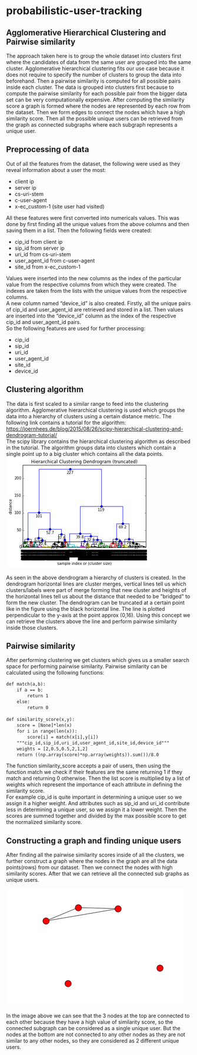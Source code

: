 # probabilistic-user-tracking
## Agglomerative Hierarchical Clustering and Pairwise similarity
The approach taken here is to group the whole dataset into clusters first where the candidates of data from the same user are grouped into the same cluster. Agglomerative hierarchical clustering fits our use case because it does not require to specify the number of clusters to group the data into beforehand. Then a pairwise similarity is computed for all possible pairs inside each cluster. The data is grouped into clusters first because to compute the pairwise similarity for each possible pair from the bigger data set can be very computationally expensive. After computing the similarity score a graph is formed where the nodes are represented by each row from the dataset. Then we form edges to connect the nodes which have a high similarity score. Then all the possible unique users can be retrieved from the graph as connected subgraphs where each subgraph represents a unique user.  <br>
## Preprocessing of data
Out of all the features from the dataset, the following were used as they reveal information about a user the most:
* client ip
* server ip
* cs-uri-stem
* c-user-agent
* x-ec_custom-1 (site user had visited)

All these features were first converted into numericals values. This was done by first finding all the unique values from the above columns and then saving them in a list. Then the following fields were created:
* cip_id from client ip
* sip_id from server ip
* uri_id from cs-uri-stem
* user_agent_id from c-user-agent
* site_id from x-ec_custom-1

Values were inserted into the new columns as the index of the particular value from the respective columns from which they were created. The indexes are taken from the lists with the unique values from the respective columns.<br>
A new column named “device_id” is also created. Firstly, all the unique pairs of cip_id and user_agent_id are retrieved and stored in a list. Then values are inserted into the “device_id” column as the index of the respective cip_id and user_agent_id pairs.<br>
So the following features are used for further processing:<br>
* cip_id
* sip_id
* uri_id
* user_agent_id
* site_id
* device_id

## Clustering algorithm
The data is first scaled to a similar range to feed into the clustering algorithm. Agglomerative hierarchical clustering is used which groups the data into a hierarchy of clusters using a certain distance metric. The following link contains a tutorial for the algorithm: https://joernhees.de/blog/2015/08/26/scipy-hierarchical-clustering-and-dendrogram-tutorial/<br>
The scipy library contains the hierarchical clustering algorithm as described in the tutorial. 
The algorithm groups data into clusters which contain a single point up to a big cluster which contains all the data points.  
![alt text](https://github.com/sukrit-uba/probabilistic-user-tracking/blob/master/dendrogram2.png "Logo Title Text 1")

As seen in the above dendrogram a hierarchy of clusters is created. In the dendrogram horizontal lines are cluster merges, vertical lines tell us which clusters/labels were part of merge forming that new cluster and heights of the horizontal lines tell us about the distance that needed to be "bridged" to form the new cluster. The dendrogram can be truncated at a certain point like in the figure using the black horizontal line. The line is plotted perpendicular to the y-axis at the point approx (0,16). Using this concept we can retrieve the clusters above the line and perform pairwise similarity inside those clusters.

## Pairwise similarity
After performing clustering we get clusters which gives us a smaller search space for performing pairwise similarity. Pairwise similarity can be calculated using the following functions:<br>
```
def match(a,b):
    if a == b:
        return 1
    else:
        return 0
        
def similarity_score(x,y):
    score = [None]*len(x)
    for i in range(len(x)):
        score[i] = match(x[i],y[i])
    """cip_id,sip_id,uri_id,user_agent_id,site_id,device_id"""    
    weights = [2,0.5,0.5,2,1,2] 
    return ((np.array(score)*np.array(weights)).sum())/8.0
```
The function similarity_score accepts a pair of users, then using the function match we check if their features are the same returning 1 if they match and returning 0 otherwise. Then the list score is multiplied by a list of weights which represent the importance of each attribute in defining the similarity score.<br>
For example cip_id is quite important in determining a unique user so we assign it a higher weight. And attributes such as sip_id and uri_id contribute less in determining a unique user, so we assign it a lower weight. Then the scores are summed together and divided by the max possible score to get the normalized similarity score.<br>

## Constructing a graph and finding unique users
After finding all the pairwise similarity scores inside of all the clusters, we further construct a graph where the nodes in the graph are all the data points(rows) from our dataset. Then we connect the nodes with high similarity scores. After that we can retrieve all the connected sub graphs as unique users. 

![alt text](https://github.com/sukrit-uba/probabilistic-user-tracking/blob/master/graph.png "Logo Title Text 1")

In the image above we can see that the 3 nodes at the top are connected to each other because they have a high value of similarity score, so the connected subgraph can be considered as a single unique user. 
But the nodes at the bottom are not connected to any other nodes as they are not similar to any other nodes, so they are considered as 2 different unique users. 
